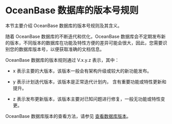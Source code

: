 # OceanBase 数据库的版本号规则

本节主要介绍 OceanBase 数据库的版本号规则及其含义。

随着 OceanBase 数据库的不断迭代和优化，OceanBase 数据库会不定期发布新的版本，不同版本的数据库在功能及特性方便的差异可能会很大，因此，您需要识别您的数据库版本号，以便获取准确的文档信息。

OceanBase 数据库的版本规则通过 V.x.y.z 表示，其中：

* x 表示主要的大版本，该版本一般会有架构升级或较大的新功能发布。

* y 表示计划迭代版本，该版本是正常迭代计划内， 含有重要功能或特性更新和提升。

* z 表示发布更新版本，该版本主要对已知问题进行修复，一般无功能或特性变更。

OceanBase 数据库版本的查看方法，请参见 [查看数据库版本](../4.view-your-database-version/2.view-the-database-version-1.md)。
